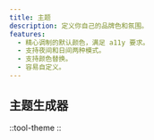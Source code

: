 ```yaml
---
title: 主题
description: 定义你自己的品牌色和氛围。
features:
  - 精心调制的默认颜色，满足 a11y 要求。
  - 支持夜间和日间两种模式。
  - 支持颜色替换。
  - 容易自定义。
---
```


## 主题生成器

::tool-theme
::
